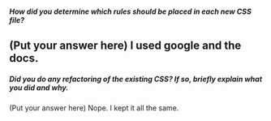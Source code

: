 ##### How did you determine which rules should be placed in each new CSS file?

(Put your answer here)
I used google and the docs.
---

##### Did you do any refactoring of the existing CSS? If so, briefly explain what you did and why.

(Put your answer here)
Nope. I kept it all the same. 
